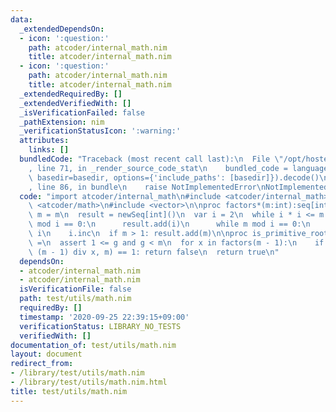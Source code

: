 ```yaml
---
data:
  _extendedDependsOn:
  - icon: ':question:'
    path: atcoder/internal_math.nim
    title: atcoder/internal_math.nim
  - icon: ':question:'
    path: atcoder/internal_math.nim
    title: atcoder/internal_math.nim
  _extendedRequiredBy: []
  _extendedVerifiedWith: []
  _isVerificationFailed: false
  _pathExtension: nim
  _verificationStatusIcon: ':warning:'
  attributes:
    links: []
  bundledCode: "Traceback (most recent call last):\n  File \"/opt/hostedtoolcache/Python/3.9.6/x64/lib/python3.9/site-packages/onlinejudge_verify/documentation/build.py\"\
    , line 71, in _render_source_code_stat\n    bundled_code = language.bundle(stat.path,\
    \ basedir=basedir, options={'include_paths': [basedir]}).decode()\n  File \"/opt/hostedtoolcache/Python/3.9.6/x64/lib/python3.9/site-packages/onlinejudge_verify/languages/nim.py\"\
    , line 86, in bundle\n    raise NotImplementedError\nNotImplementedError\n"
  code: "import atcoder/internal_math\n#include <atcoder/internal_math>\n#include\
    \ <atcoder/math>\n#include <vector>\n\nproc factors*(m:int):seq[int] =\n  var\
    \ m = m\n  result = newSeq[int]()\n  var i = 2\n  while i * i <= m:\n    if m\
    \ mod i == 0:\n      result.add(i)\n      while m mod i == 0:\n        m = m div\
    \ i\n    i.inc\n  if m > 1: result.add(m)\n\nproc is_primitive_root*(m, g:int):bool\
    \ =\n  assert 1 <= g and g < m\n  for x in factors(m - 1):\n    if pow_mod_constexpr(g,\
    \ (m - 1) div x, m) == 1: return false\n  return true\n"
  dependsOn:
  - atcoder/internal_math.nim
  - atcoder/internal_math.nim
  isVerificationFile: false
  path: test/utils/math.nim
  requiredBy: []
  timestamp: '2020-09-25 22:39:15+09:00'
  verificationStatus: LIBRARY_NO_TESTS
  verifiedWith: []
documentation_of: test/utils/math.nim
layout: document
redirect_from:
- /library/test/utils/math.nim
- /library/test/utils/math.nim.html
title: test/utils/math.nim
---
```

